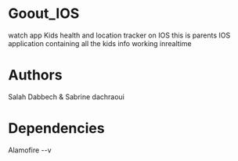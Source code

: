 # Goout_IOS
watch app Kids health and location tracker on IOS
this is parents IOS application containing all the kids info working inrealtime 
# Authors
Salah Dabbech & Sabrine dachraoui
# Dependencies 
Alamofire --v 
